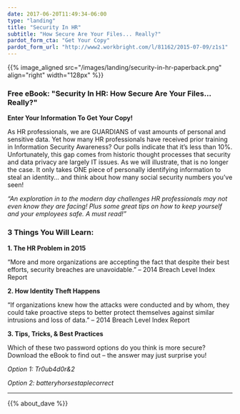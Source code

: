 ```yaml
---
date: 2017-06-20T11:49:34-06:00
type: "landing"
title: "Security In HR"
subtitle: "How Secure Are Your Files... Really?"
pardot_form_cta: "Get Your Copy"
pardot_form_url: "http://www2.workbright.com/l/81162/2015-07-09/z1s1"
---
```



{{% image_aligned src="/images/landing/security-in-hr-paperback.png" align="right" width="128px" %}}

### Free eBook: "Security In HR: How Secure Are Your Files… Really?"

**Enter Your Information To Get Your Copy!**

As HR professionals, we are GUARDIANS of vast amounts of personal and sensitive data. Yet how many HR professionals have received prior training in Information Security Awareness? Our polls indicate that it’s less than 10%. Unfortunately, this gap comes from historic thought processes that security and data privacy are largely IT issues. As we will illustrate, that is no longer the case. It only takes ONE piece of personally identifying information to steal an identity… and think about how many social security numbers you’ve seen!


_“An exploration in to the modern day challenges HR professionals may not even know they are facing! Plus some great tips on how to keep yourself and your employees safe. A must read!”_

### 3 Things You Will Learn:

**1. The HR Problem in 2015**

“More and more organizations are accepting the fact that despite their best efforts, security breaches are unavoidable.” – 2014 Breach Level Index Report

**2. How Identity Theft Happens**

“If organizations knew how the attacks were conducted and by whom, they could take proactive steps to better protect themselves against similar intrusions and loss of data.” – 2014 Breach Level Index Report

**3. Tips, Tricks, & Best Practices**

Which of these two password options do you think is more secure? Download the eBook to find out – the answer may just surprise you!

_Option 1: Tr0ub4d0r&2_

_Option 2: batteryhorsestaplecorrect_

---

{{% about_dave %}}
